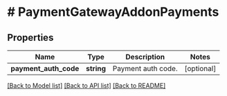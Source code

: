 # # PaymentGatewayAddonPayments

## Properties

Name | Type | Description | Notes
------------ | ------------- | ------------- | -------------
**payment_auth_code** | **string** | Payment auth code. | [optional]

[[Back to Model list]](../../README.md#models) [[Back to API list]](../../README.md#endpoints) [[Back to README]](../../README.md)
